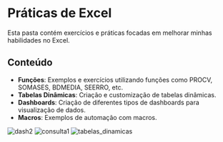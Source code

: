 # Práticas de Excel

Esta pasta contém exercícios e práticas focadas em melhorar minhas habilidades no Excel.

## Conteúdo

- **Funções**: Exemplos e exercícios utilizando funções como PROCV, SOMASES, BDMEDIA, SEERRO, etc.
- **Tabelas Dinâmicas**: Criação e customização de tabelas dinâmicas.
- **Dashboards**: Criação de diferentes tipos de dashboards para visualização de dados.
- **Macros**: Exemplos de automação com macros.

![dash2](https://github.com/Luan-Moreno/praticas/assets/105310866/b1e8ead9-7964-4845-ba5c-e347ca8f4cec)
![consulta1](https://github.com/Luan-Moreno/praticas/assets/105310866/8d69aef7-44b4-452c-94a1-bd4ce2d27cca)
![tabelas_dinamicas](https://github.com/Luan-Moreno/praticas/assets/105310866/99e52721-17b0-4eb9-821c-862813cd20cd)

